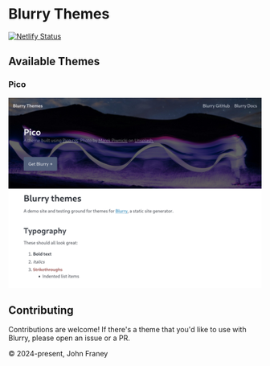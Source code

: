 # Blurry Themes

[![Netlify Status](https://api.netlify.com/api/v1/badges/f279115e-3f0b-405c-825f-e07ebbdb5f50/deploy-status)](https://app.netlify.com/sites/blurry-themes/deploys)

## Available Themes

### Pico

![Pico theme](./docs/pico-screenshot.png)

## Contributing

Contributions are welcome!
If there's a theme that you'd like to use with Blurry, please open an issue or a PR.

© 2024-present, John Franey
